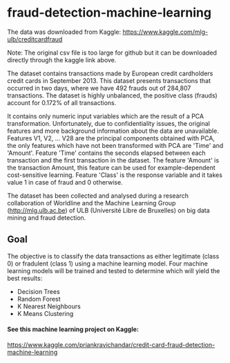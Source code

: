# fraud-detection-machine-learning

The data was downloaded from Kaggle: https://www.kaggle.com/mlg-ulb/creditcardfraud

Note: The original csv file is too large for github but it can be downloaded directly through the kaggle link above.

The dataset contains transactions made by European credit cardholders credit cards in September 2013. This dataset presents transactions that occurred in two days, where we have 492 frauds out of 284,807 transactions. The dataset is highly unbalanced, the positive class (frauds) account for 0.172% of all transactions.

It contains only numeric input variables which are the result of a PCA transformation. Unfortunately, due to confidentiality issues, the original features and more background information about the data are unavailable. Features V1, V2, … V28 are the principal components obtained with PCA, the only features which have not been transformed with PCA are 'Time' and 'Amount'. Feature 'Time' contains the seconds elapsed between each transaction and the first transaction in the dataset. The feature 'Amount' is the transaction Amount, this feature can be used for example-dependent cost-sensitive learning. Feature 'Class' is the response variable and it takes value 1 in case of fraud and 0 otherwise.

The dataset has been collected and analysed during a research collaboration of Worldline and the Machine Learning Group (http://mlg.ulb.ac.be) of ULB (Université Libre de Bruxelles) on big data mining and fraud detection.

## Goal

The objective is to classify the data transactions as either legitimate (class 0) or fradulent (class 1) using a machine learning model. Four machine learning models will be trained and tested to determine which will yield the best results:

- Decision Trees
- Random Forest
- K Nearest Neighbours
- K Means Clustering

#### See this machine learning project on Kaggle:
https://www.kaggle.com/priankravichandar/credit-card-fraud-detection-machine-learning
